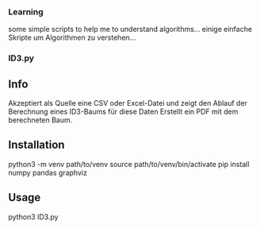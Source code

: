 ### Learning ###

some simple scripts to help me to understand algorithms...
einige einfache Skripte um Algorithmen zu verstehen...

### ID3.py ###

## Info ##

Akzeptiert als Quelle eine CSV oder Excel-Datei und zeigt
den Ablauf der Berechnung eines ID3-Baums für diese Daten
Erstellt ein PDF mit dem berechneten Baum.

## Installation ##

python3 -m venv path/to/venv
source path/to/venv/bin/activate
pip install numpy pandas graphviz

## Usage ##

python3 ID3.py

